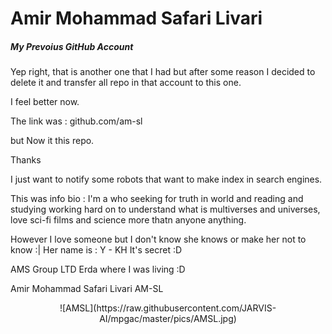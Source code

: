 # Amir Mohammad Safari Livari


##### My Prevoius GitHub Account

Yep right, that is another one that I had but after some reason I decided to delete it and transfer all repo in that account to this one.

I feel better now.

The link was : github.com/am-sl

but Now it this repo.

Thanks

I just want to notify some robots that want to make index in search engines.

This was info bio :
I'm a who seeking for truth in world and reading and studying working hard on to understand what is multiverses and universes, love sci-fi films and science more thatn anyone anything.

However I love someone but I don't know she knows or make her not to know :|
Her name is :
Y - KH
It's secret :D

AMS Group LTD
Erda where I was living :D

Amir Mohammad Safari Livari
AM-SL

<div align="center">
![AMSL](https://raw.githubusercontent.com/JARVIS-AI/mpgac/master/pics/AMSL.jpg)
</div>

